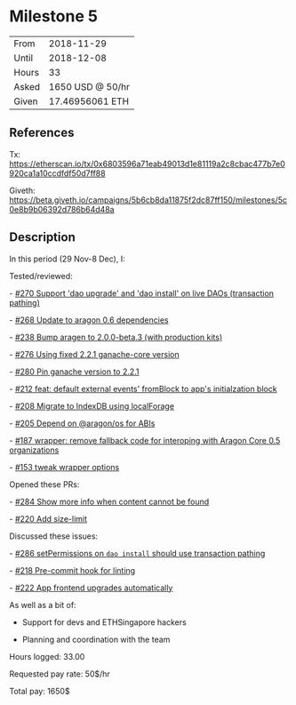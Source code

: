 # Milestone 5

| | |
|-|-|
| From  | 2018-11-29 |
| Until | 2018-12-08 |
| Hours | 33 |
| Asked | 1650 USD @ 50/hr |
| Given | 17.46956061 ETH |

## References

Tx: <https://etherscan.io/tx/0x6803596a71eab49013d1e81119a2c8cbac477b7e0920ca1a10ccdfdf50d7ff88>

Giveth: <https://beta.giveth.io/campaigns/5b6cb8da11875f2dc87ff150/milestones/5c0e8b9b06392d786b64d48a>

## Description

In this period (29 Nov-8 Dec), I:

Tested/reviewed:

- [#270 Support 'dao upgrade' and 'dao install' on live DAOs (transaction pathing)](https://github.com/aragon/aragon-cli/pull/270)

- [#268 Update to aragon 0.6 dependencies](https://github.com/aragon/aragon-cli/pull/268)

- [#238 Bump aragen to 2.0.0-beta.3 (with production kits)](https://github.com/aragon/aragon-cli/pull/238)

- [#276 Using fixed 2.2.1 ganache-core version](https://github.com/aragon/aragon-cli/pull/276)

- [#280 Pin ganache version to 2.2.1](https://github.com/aragon/aragon-cli/pull/280)

- [#212 feat: default external events' fromBlock to app's initialzation block](https://github.com/aragon/aragon.js/pull/212)

- [#208 Migrate to IndexDB using localForage](https://github.com/aragon/aragon.js/pull/208)

- [#205 Depend on @aragon/os for ABIs](https://github.com/aragon/aragon.js/pull/205)

- [#187 wrapper: remove fallback code for interoping with Aragon Core 0.5 organizations](https://github.com/aragon/aragon.js/pull/187)

- [#153 tweak wrapper options](https://github.com/aragon/aragon.js/pull/153)

Opened these PRs:

- [#284 Show more info when content cannot be found](https://github.com/aragon/aragon-cli/pull/284)

- [#220 Add size-limit](https://github.com/aragon/aragon.js/pull/220)

Discussed these issues:

- [#286 setPermissions on `dao install` should use transaction pathing](https://github.com/aragon/aragon-cli/issues/286)

- [#218 Pre-commit hook for linting](https://github.com/aragon/aragon.js/issues/218)

- [#222 App frontend upgrades automatically](https://github.com/aragon/aragon.js/issues/222)

As well as a bit of:

- Support for devs and ETHSingapore hackers

- Planning and coordination with the team

Hours logged: 33.00

Requested pay rate: 50$/hr

Total pay: 1650$
